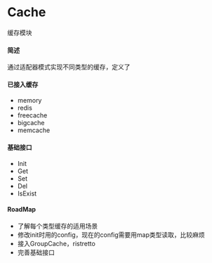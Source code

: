 # Cache

缓存模块

#### 简述

通过适配器模式实现不同类型的缓存，定义了

#### 已接入缓存

- memory
- redis
- freecache
- bigcache
- memcache

#### 基础接口

- Init
- Get
- Set
- Del
- IsExist

#### RoadMap

- 了解每个类型缓存的适用场景
- 修改init时用的config，现在的config需要用map类型读取，比较麻烦
- 接入GroupCache，ristretto
- 完善基础接口

